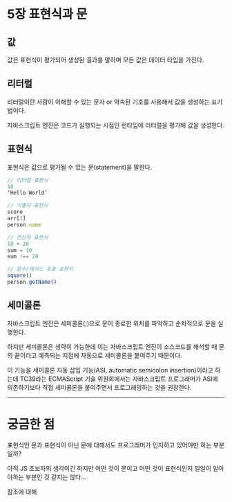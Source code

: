 # 5장 표현식과 문

## 값

값은 표현식이 평가되어 생성된 결과를 말하며 모든 값은 데이터 타입을 가진다.

## 리터럴

리터럴이란 사람이 이해할 수 있는 문자 or 약속된 기호를 사용해서 값을 생성하는 표기법이다.

자바스크립트 엔진은 코드가 실행되는 시점인 런타임에 리터럴을 평가해 값을 생성한다.

## 표현식

표현식은 값으로 평가될 수 있는 문(statement)을 말한다.

```javascript
// 리터럴 표현식
10
‘Hello World’

// 식별자 표현식
score
arr[1]
person.name

// 연산자 표현식
10 + 20
sum = 10
sum !== 20

// 함수/메서드 호출 표현식
square()
person.getName()
```

## 세미콜론

자바스크립트 엔진은 세미콜론(;)으로 문이 종료한 위치를 파악하고 순차적으로 문을 실행한다.

하지만 세미콜론은 생략이 가능한데 이는 자바스크립트 엔진이 소스코드를 해석할 때 문의 끝이라고 예측되는 지점에 자동으로 세미콜론을 붙여주기 때문이다.

이 기능을 세미콜론 자동 삽입 기능(ASI, automatic semicolon insertion)이라고 하는데 TC39라는 ECMAScript 기술 위원회에서는 자바스크립트 프로그래머가 ASI에 의존하기보다 직접 세미콜론을 붙여주면서 프로그래밍하는 것을 권장한다.

---

# 궁금한 점

표현식인 문과 표현식이 아닌 문에 대해서도 프로그래머가 인지하고 있어야만 하는 부분일까?

아직 JS 초보자의 생각이긴 하지만 어떤 것이 문이고 어떤 것이 표현식인지 일일이 알아야하는 부분인 것 같지는 않다…

참조에 대해

